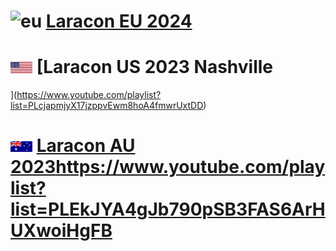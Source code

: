  # <img src="https://raw.githubusercontent.com/hampusborgos/country-flags/main/png250px/eu.png" alt="eu" width="35px" /> [Laracon EU 2024](https://www.youtube.com/playlist?list=PLMdXHJK-lGoBx3Nq2jHgrU7DGsJNi1nwi)

 # <img src="https://raw.githubusercontent.com/hampusborgos/country-flags/main/png250px/us.png" alt="us" width="35px" /> [Laracon US 2023 Nashville
](https://www.youtube.com/playlist?list=PLcjapmjyX17jzppvEwm8hoA4fmwrUxtDD)

# <img src="https://raw.githubusercontent.com/hampusborgos/country-flags/main/png250px/au.png" alt="au" width="35px" /> [Laracon AU 2023](https://www.youtube.com/playlist?list=PLEkJYA4gJb790pSB3FAS6ArHUXwoiHgFB)https://www.youtube.com/playlist?list=PLEkJYA4gJb790pSB3FAS6ArHUXwoiHgFB
